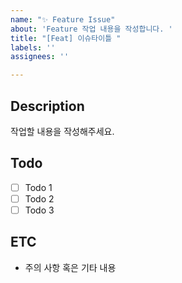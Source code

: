 ```yaml
---
name: "✨ Feature Issue"
about: 'Feature 작업 내용을 작성합니다. '
title: "[Feat] 이슈타이틀 "
labels: ''
assignees: ''

---
```


## Description

작업할 내용을 작성해주세요.

## Todo

- [ ] Todo 1
- [ ] Todo 2
- [ ] Todo 3

## ETC
- 주의 사항 혹은 기타 내용
